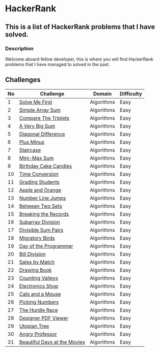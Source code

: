 # HackerRank

## This is a list of HackerRank problems that I have solved.

### Description

Welcome aboard fellow developer, this is where you will find HackerRank problems that I have managed to solved in the past.

## Challenges

| No  | Challenge                                                                                    | Domain     | Difficulty |
| --- | -------------------------------------------------------------------------------------------- | ---------- | ---------- |
| 1   | [Solve Me First](problem_solving/algorithms/easy/solve_me_first)                             | Algorithms | Easy       |
| 2   | [Simple Array Sum](problem_solving/algorithms/easy/simple_array_sum)                         | Algorithms | Easy       |
| 3   | [Compare The Triplets](problem_solving/algorithms/easy/compare_the_triplets)                 | Algorithms | Easy       |
| 4   | [A Very Big Sum](problem_solving/algorithms/easy/a_very_big_sum)                             | Algorithms | Easy       |
| 5   | [Diagonal Difference](problem_solving/algorithms/easy/diagonal_difference)                   | Algorithms | Easy       |
| 6   | [Plus Minus](problem_solving/algorithms/easy/plus_minus)                                     | Algorithms | Easy       |
| 7   | [Staircase](problem_solving/algorithms/easy/staircase)                                       | Algorithms | Easy       |
| 8   | [Mini-Max Sum](problem_solving/algorithms/easy/min_max_sum)                                  | Algorithms | Easy       |
| 9   | [Birthday Cake Candles](problem_solving/algorithms/easy/birthday_cake_candles)               | Algorithms | Easy       |
| 10  | [Time Conversion](problem_solving/algorithms/easy/time_conversion)                           | Algorithms | Easy       |
| 11  | [Grading Students](problem_solving/algorithms/easy/grading_students)                         | Algorithms | Easy       |
| 12  | [Apple and Orange](problem_solving/algorithms/easy/apple_and_orange)                         | Algorithms | Easy       |
| 13  | [Number Line Jumps](problem_solving/algorithms/easy/number_line_jumps)                       | Algorithms | Easy       |
| 14  | [Between Two Sets](problem_solving/algorithms/easy/between_two_sets)                         | Algorithms | Easy       |
| 15  | [Breaking the Records](problem_solving/algorithms/easy/breaking_the_records)                 | Algorithms | Easy       |
| 16  | [Subarray Division](problem_solving/algorithms/easy/subarray_division)                       | Algorithms | Easy       |
| 17  | [Divisible Sum Pairs](problem_solving/algorithms/easy/divisible_sum_pairs)                   | Algorithms | Easy       |
| 18  | [Migratory Birds](problem_solving/algorithms/easy/migratory_birds)                           | Algorithms | Easy       |
| 19  | [Day of the Programmer](problem_solving/algorithms/easy/day_of_the_programmer)               | Algorithms | Easy       |
| 20  | [Bill Division](problem_solving/algorithms/easy/bill_division)                               | Algorithms | Easy       |
| 21  | [Sales by Match](problem_solving/algorithms/easy/sales_by_match)                             | Algorithms | Easy       |
| 22  | [Drawing Book](problem_solving/algorithms/easy/drawing_book)                                 | Algorithms | Easy       |
| 23  | [Counting Valleys](problem_solving/algorithms/easy/counting_valleys)                         | Algorithms | Easy       |
| 24  | [Electronics Shop](problem_solving/algorithms/easy/electronics_shop)                         | Algorithms | Easy       |
| 25  | [Cats and a Mouse](problem_solving/algorithms/easy/cats_and_a_mouse)                         | Algorithms | Easy       |
| 26  | [Picking Numbers](problem_solving/algorithms/easy/picking_numbers)                           | Algorithms | Easy       |
| 27  | [The Hurdle Race](problem_solving/algorithms/easy/the_hurdle_race)                           | Algorithms | Easy       |
| 28  | [Designer PDF Viewer](problem_solving/algorithms/easy/designer_pdf_viewer)                   | Algorithms | Easy       |
| 29  | [Utopian Tree](problem_solving/algorithms/easy/utopian_tree)                                 | Algorithms | Easy       |
| 30  | [Angry Professor](problem_solving/algorithms/easy/angry_professor)                           | Algorithms | Easy       |
| 31  | [Beautiful Days at the Movies](problem_solving/algorithms/easy/beautiful_days_at_the_movies) | Algorithms | Easy       |
